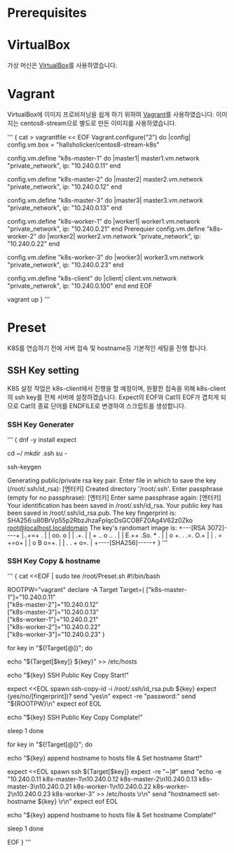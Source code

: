 # Prerequisites

# VirtualBox

가상 머신은 [VirtualBox](https://www.virtualbox.org/wiki/Downloads)를 사용하였습니다.

# Vagrant

VirtualBox에 이미지 프로비저닝을 쉽게 하기 위하여 [Vagrant](https://www.vagrantup.com/)를 사용하였습니다.
이미지는 centos8-stream으로 별도로 만든 이미지를 사용하였습니다.

'''
{
cat > vagrantfile << EOF
Vagrant.configure("2") do |config|
  config.vm.box = "hallsholicker/centos8-stream-k8s"

  config.vm.define "k8s-master-1" do |master1|
    master1.vm.network "private_network", ip: "10.240.0.11"
  end

  config.vm.define "k8s-master-2" do |master2|
    master2.vm.network "private_network", ip: "10.240.0.12"
  end

  config.vm.define "k8s-master-3" do |master3|
    master3.vm.network "private_network", ip: "10.240.0.13"
  end

  config.vm.define "k8s-worker-1" do |worker1|
    worker1.vm.network "private_network", ip: "10.240.0.21"
  end
Prerequier
  config.vm.define "k8s-worker-2" do |worker2|
    worker2.vm.network "private_network", ip: "10.240.0.22"
  end

  config.vm.define "k8s-worker-3" do |worker3|
    worker3.vm.network "private_network", ip: "10.240.0.23"
  end
  
  config.vm.define "k8s-client" do |client|
    client.vm.network "private_netwrok", ip: "10.240.0.100"
  end
end
EOF

vagrant up
}
'''

# Preset

K8S를 연습하기 전에 서버 접속 및 hostname등 기본적인 세팅을 진행 합니다.
## SSH Key setting
K8S 설정 작업은 k8s-client에서 진행을 할 예정이며, 원활한 접속을 위해 k8s-client의 ssh key를 전체 서버에 설정하겠습니다.
Expect의 EOF와 Cat의 EOF가 겹치게 되므로 Cat의 종료 단어를 ENDFILE로 변경하여 스크립트를 생성합니다.

### SSH Key Generater
'''
{
dnf -y install expect

cd ~/
mkdir .ssh
su -

ssh-keygen

Generating public/private rsa key pair.
Enter file in which to save the key (/root/.ssh/id_rsa): [엔터키]
Created directory '/root/.ssh'.
Enter passphrase (empty for no passphrase): [엔터키]
Enter same passphrase again: [엔터키]
Your identification has been saved in /root/.ssh/id_rsa.
Your public key has been saved in /root/.ssh/id_rsa.pub.
The key fingerprint is:
SHA256:u80BrVp55p2RbzJhzaFplqcDsGCOBFZ0Ag4V62z0Zko root@localhost.localdomain
The key's randomart image is:
+---[RSA 3072]----+
|..+=+ .          |
| oo. o           |
| .+.             |
| + .. o ..    .  |
|  E.++ .So.  * . |
| o +. . .=. O.+  |
|  .     = +=o+   |
|       o B o=+.  |
|      . . + o=.  |
+----[SHA256]-----+
}
'''

### SSH Key Copy & hostname
'''
{
cat <<EOF | sudo tee /root/Preset.sh
#!/bin/bash

ROOTPW="vagrant"
declare -A Target
Target=( ["k8s-master-1"]="10.240.0.11" \
         ["k8s-master-2"]="10.240.0.12" \
         ["k8s-master-3"]="10.240.0.13" \
         ["k8s-worker-1"]="10.240.0.21" \
         ["k8s-worker-2"]="10.240.0.22" \
         ["k8s-worker-3"]="10.240.0.23" )

for key in "\${!Target[@]}"; do

  echo "\${Target[\$key]} \${key}" >> /etc/hosts

  echo "\${key} SSH Public Key Copy Start!"

  expect <<EOL
  spawn ssh-copy-id -i /root/.ssh/id_rsa.pub \${key}
  expect (yes/no/\[fingerprint\])?
  send "yes\n"
  expect -re "password:"
  send "\${ROOTPW}\n"
  expect eof
EOL

  echo "\${key} SSH Public Key Copy Complate!"

sleep 1
done

for key in "\${!Target[@]}"; do

  echo "\${key} append hostname to hosts file & Set hostname Start!"

  expect <<EOL
  spawn ssh \${Target[\$key]}
  expect -re "~]#"
  send "echo -e \"10.240.0.11 k8s-master-1\n10.240.0.12 k8s-master-2\n10.240.0.13 k8s-master-3\n10.240.0.21 k8s-worker-1\n10.240.0.22 k8s-worker-2\n10.240.0.23 k8s-worker-3\" >> /etc/hosts \r\n"
  send "hostnamectl set-hostname \${key} \r\n"
  expect eof
EOL

  echo "\${key} append hostname to hosts file & Set hostname Complate!"

sleep 1
done

EOF
}
'''
